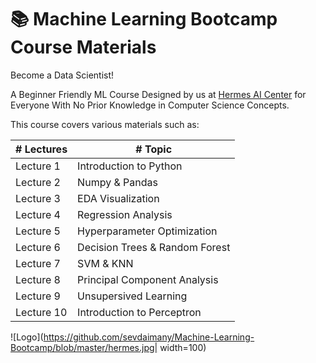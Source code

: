 # 📚 Machine Learning Bootcamp Course Materials

Become a Data Scientist! 


A Beginner Friendly ML Course Designed by us at  [Hermes AI Center](https://hermesai.ir/)
for Everyone With No Prior Knowledge in Computer Science Concepts.



This course covers various materials such as:
    
    
| # Lectures             | # Topic                                                                |
| ----------------- | ------------------------------------------------------------------ |
| Lecture 1 | Introduction to Python |
| Lecture 2 | Numpy & Pandas | 
| Lecture 3 | EDA Visualization |
| Lecture 4 | Regression Analysis |
| Lecture 5 | Hyperparameter Optimization |
| Lecture 6 | Decision Trees & Random Forest |
| Lecture 7 | SVM & KNN |
| Lecture 8 | Principal Component Analysis |
| Lecture 9 | Unsupersived Learning |
| Lecture 10 | Introduction to Perceptron |




![Logo](https://github.com/sevdaimany/Machine-Learning-Bootcamp/blob/master/hermes.jpg| width=100)
